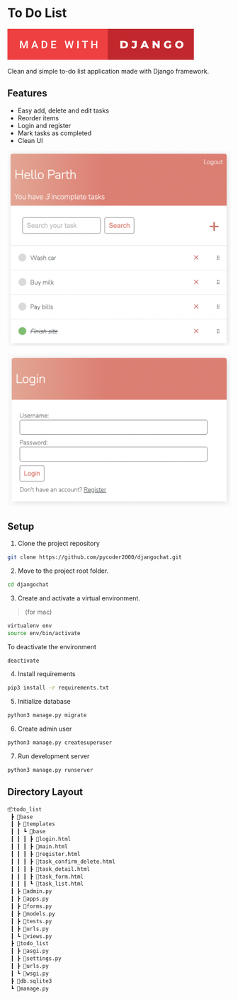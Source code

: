 # To Do List

![](made-with-django.svg)

Clean and simple to-do list application made with Django framework.

## Features

- Easy add, delete and edit tasks
- Reorder items
- Login and register
- Mark tasks as completed
- Clean UI

![](Home.png)

![](Login.png)

## Setup ##

1. Clone the project repository
```bash
git clone https://github.com/pycoder2000/djangochat.git
```

2. Move to the project root folder.
```bash
cd djangochat
```

3. Create and activate a virtual environment.
> (for mac)
```bash
virtualenv env
source env/bin/activate
```

To deactivate the environment
```bash
deactivate
```

4. Install requirements

```bash
pip3 install -r requirements.txt
```

5. Initialize database
```bash
python3 manage.py migrate
```

6. Create admin user
```bash
python3 manage.py createsuperuser
```

7. Run development server
```bash
python3 manage.py runserver
```

## Directory Layout

```bash
📦todo_list
 ┣ 📂base
 ┃ ┣ 📂templates
 ┃ ┃ ┗ 📂base
 ┃ ┃ ┃ ┣ 📜login.html
 ┃ ┃ ┃ ┣ 📜main.html
 ┃ ┃ ┃ ┣ 📜register.html
 ┃ ┃ ┃ ┣ 📜task_confirm_delete.html
 ┃ ┃ ┃ ┣ 📜task_detail.html
 ┃ ┃ ┃ ┣ 📜task_form.html
 ┃ ┃ ┃ ┗ 📜task_list.html
 ┃ ┣ 📜admin.py
 ┃ ┣ 📜apps.py
 ┃ ┣ 📜forms.py
 ┃ ┣ 📜models.py
 ┃ ┣ 📜tests.py
 ┃ ┣ 📜urls.py
 ┃ ┗ 📜views.py
 ┣ 📂todo_list
 ┃ ┣ 📜asgi.py
 ┃ ┣ 📜settings.py
 ┃ ┣ 📜urls.py
 ┃ ┗ 📜wsgi.py
 ┣ 📜db.sqlite3
 ┗ 📜manage.py
 ```
